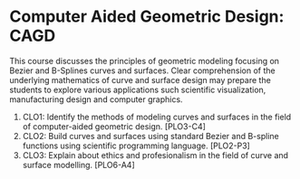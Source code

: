 # Computer Aided Geometric Design: CAGD
This course discusses the principles of geometric modeling focusing on Bezier and B-Splines curves and surfaces. Clear comprehension of the underlying mathematics of curve and surface design may prepare the students to explore various applications such scientific visualization, manufacturing design and computer graphics.

1. CLO1: Identify the methods of  modeling curves and surfaces in the field of computer-aided geometric design. [PLO3-C4]																			
2. CLO2: Build curves and surfaces using standard Bezier and B-spline functions using scientific programming language. [PLO2-P3]																	
3. CLO3: Explain about ethics and profesionalism in the field of curve and surface modelling. [PLO6-A4]
